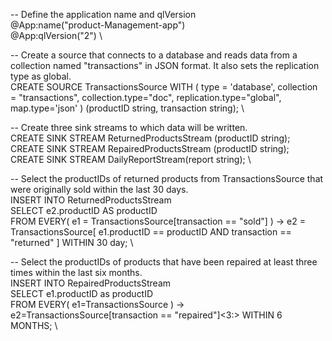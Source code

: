 -- Define the application name and qlVersion \
@App:name("product-Management-app") \
@App:qlVersion("2") \

-- Create a source that connects to a database and reads data from a collection named "transactions" in JSON format. It also sets the replication type as global. \
CREATE SOURCE TransactionsSource WITH (
type = 'database',
collection = "transactions",
collection.type="doc",
replication.type="global",
map.type='json'
) (productID string, transaction string); \

-- Create three sink streams to which data will be written. \
CREATE SINK STREAM ReturnedProductsStream (productID string); \
CREATE SINK STREAM RepairedProductsStream (productID string); \
CREATE SINK STREAM DailyReportStream(report string); \

-- Select the productIDs of returned products from TransactionsSource that were originally sold within the last 30 days. \
INSERT INTO ReturnedProductsStream \
SELECT e2.productID AS productID \
FROM EVERY( e1 = TransactionsSource[transaction == "sold"] ) -> e2 = TransactionsSource[ e1.productID == productID AND transaction == "returned" ] WITHIN 30 day; \

-- Select the productIDs of products that have been repaired at least three times within the last six months. \
INSERT INTO RepairedProductsStream \
SELECT e1.productID as productID \
FROM EVERY( e1=TransactionsSource ) -> e2=TransactionsSource[transaction == "repaired"]<3:> WITHIN 6 MONTHS; \
